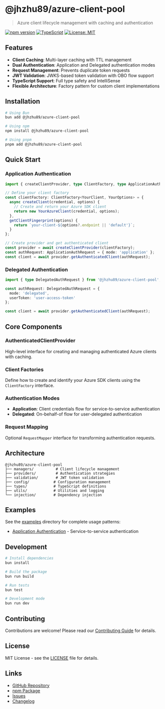 # @jhzhu89/azure-client-pool

> Azure client lifecycle management with caching and authentication

[![npm version](https://badge.fury.io/js/%40jhzhu89%2Fazure-client-pool.svg)](https://badge.fury.io/js/%40jhzhu89%2Fazure-client-pool)
[![TypeScript](https://img.shields.io/badge/%3C%2F%3E-TypeScript-%230074c1.svg)](http://www.typescriptlang.org/)
[![License: MIT](https://img.shields.io/badge/License-MIT-yellow.svg)](https://opensource.org/licenses/MIT)

## Features

- **Client Caching**: Multi-layer caching with TTL management
- **Dual Authentication**: Application and Delegated authentication modes
- **Request Management**: Prevents duplicate token requests  
- **JWT Validation**: JWKS-based token validation with OBO flow support
- **TypeScript Support**: Full type safety and IntelliSense
- **Flexible Architecture**: Factory pattern for custom client implementations

## Installation

```bash
# Using Bun
bun add @jhzhu89/azure-client-pool

# Using npm
npm install @jhzhu89/azure-client-pool

# Using pnpm  
pnpm add @jhzhu89/azure-client-pool
```

## Quick Start

### Application Authentication

```typescript
import { createClientProvider, type ClientFactory, type ApplicationAuthRequest } from '@jhzhu89/azure-client-pool';

// Define your client factory
const clientFactory: ClientFactory<YourClient, YourOptions> = {
  async createClient(credential, options) {
    // Create and return your Azure SDK client
    return new YourAzureClient(credential, options);
  },
  getClientFingerprint(options) {
    return `your-client-${options?.endpoint || 'default'}`;
  }
};

// Create provider and get authenticated client
const provider = await createClientProvider(clientFactory);
const authRequest: ApplicationAuthRequest = { mode: 'application' };
const client = await provider.getAuthenticatedClient(authRequest);
```

### Delegated Authentication

```typescript
import { type DelegatedAuthRequest } from '@jhzhu89/azure-client-pool';

const authRequest: DelegatedAuthRequest = {
  mode: 'delegated',
  userToken: 'user-access-token'
};

const client = await provider.getAuthenticatedClient(authRequest);
```

## Core Components

### AuthenticatedClientProvider
High-level interface for creating and managing authenticated Azure clients with caching.

### Client Factories
Define how to create and identify your Azure SDK clients using the `ClientFactory` interface.

### Authentication Modes
- **Application**: Client credentials flow for service-to-service authentication
- **Delegated**: On-behalf-of flow for user-delegated authentication

### Request Mapping
Optional `RequestMapper` interface for transforming authentication requests.

## Architecture

```
@jhzhu89/azure-client-pool
├── managers/          # Client lifecycle management
├── providers/         # Authentication strategies  
├── validation/        # JWT token validation
├── config/           # Configuration management
├── types/            # TypeScript definitions
├── utils/            # Utilities and logging
└── injection/        # Dependency injection
```

## Examples

See the [examples](./examples) directory for complete usage patterns:

- [Application Authentication](./examples/application-auth.ts) - Service-to-service authentication

## Development

```bash
# Install dependencies
bun install

# Build the package
bun run build

# Run tests
bun test

# Development mode
bun run dev
```

## Contributing

Contributions are welcome! Please read our [Contributing Guide](./CONTRIBUTING.md) for details.

## License

MIT License - see the [LICENSE](./LICENSE) file for details.

## Links

- [GitHub Repository](https://github.com/jhzhu89/azure-client-pool)
- [npm Package](https://www.npmjs.com/package/@jhzhu89/azure-client-pool)
- [Issues](https://github.com/jhzhu89/azure-client-pool/issues)
- [Changelog](./CHANGELOG.md)
